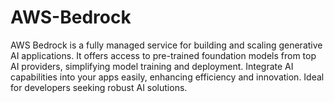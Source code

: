 # AWS-Bedrock
AWS Bedrock is a fully managed service for building and scaling generative AI applications. It offers access to pre-trained foundation models from top AI providers, simplifying model training and deployment. Integrate AI capabilities into your apps easily, enhancing efficiency and innovation. Ideal for developers seeking robust AI solutions.
